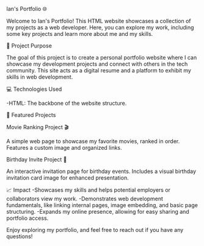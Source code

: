 Ian's Portfolio 🌐

Welcome to Ian's Portfolio! This HTML website showcases a collection of my projects as a web developer. Here, you can explore my work, including some key projects and learn more about me and my skills.

📜 Project Purpose

The goal of this project is to create a personal portfolio website where I can showcase my development projects and connect with others in the tech community. This site acts as a digital resume and a platform to exhibit my skills in web development.

💻 Technologies Used

-HTML: The backbone of the website structure.


🌟 Featured Projects

Movie Ranking Project 🎬

A simple web page to showcase my favorite movies, ranked in order.
Features a custom image and organized links.

Birthday Invite Project 🎉

An interactive invitation page for birthday events.
Includes a visual birthday invitation card image for enhanced presentation.

📈 Impact
-Showcases my skills and helps potential employers or collaborators view my work.
-Demonstrates web development fundamentals, like linking internal pages, image embedding, and basic page structuring.
-Expands my online presence, allowing for easy sharing and portfolio access.

Enjoy exploring my portfolio, and feel free to reach out if you have any questions!

